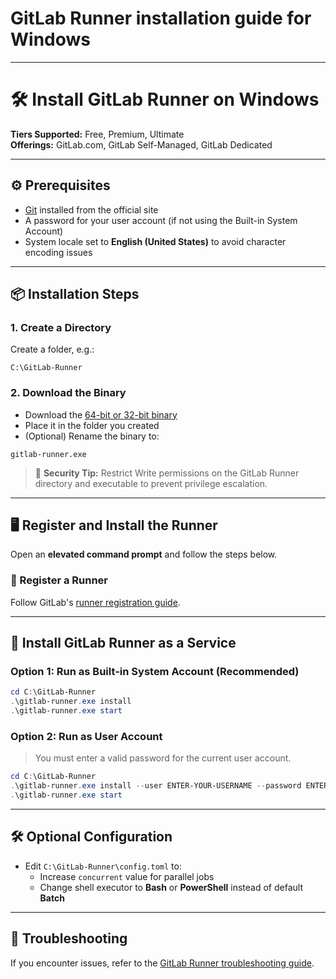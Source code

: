 # GitLab Runner installation guide for Windows

----------

# 🛠️ Install GitLab Runner on Windows

**Tiers Supported:** Free, Premium, Ultimate  
**Offerings:** GitLab.com, GitLab Self-Managed, GitLab Dedicated

----------

## ⚙️ Prerequisites

-   [Git](https://git-scm.com/) installed from the official site
-   A password for your user account (if not using the Built-in System Account)
-   System locale set to **English (United States)** to avoid character encoding issues
----------

## 📦 Installation Steps

### 1. Create a Directory

Create a folder, e.g.:

```text
C:\GitLab-Runner

```

### 2. Download the Binary

-   Download the [64-bit or 32-bit binary](https://gitlab-runner-downloads.s3.amazonaws.com/latest/index.html)
-   Place it in the folder you created
-   (Optional) Rename the binary to:

```text
gitlab-runner.exe

```

> 🔐 **Security Tip:** Restrict Write permissions on the GitLab Runner directory and executable to prevent privilege escalation.

----------

## 🖥️ Register and Install the Runner

Open an **elevated command prompt** and follow the steps below.

### 🔧 Register a Runner

Follow GitLab's [runner registration guide](https://docs.gitlab.com/runner/register/index.html).

----------

## 🚀 Install GitLab Runner as a Service

### Option 1: Run as Built-in System Account (Recommended)

```powershell
cd C:\GitLab-Runner
.\gitlab-runner.exe install
.\gitlab-runner.exe start

```

### Option 2: Run as User Account

> You must enter a valid password for the current user account.

```powershell
cd C:\GitLab-Runner
.\gitlab-runner.exe install --user ENTER-YOUR-USERNAME --password ENTER-YOUR-PASSWORD
.\gitlab-runner.exe start

```

----------

## 🛠️ Optional Configuration

-   Edit `C:\GitLab-Runner\config.toml` to:
    -   Increase `concurrent` value for parallel jobs
    -   Change shell executor to **Bash** or **PowerShell** instead of default **Batch**

----------

## 🧩 Troubleshooting

If you encounter issues, refer to the [GitLab Runner troubleshooting guide](https://docs.gitlab.com/runner/troubleshooting/index.html).
